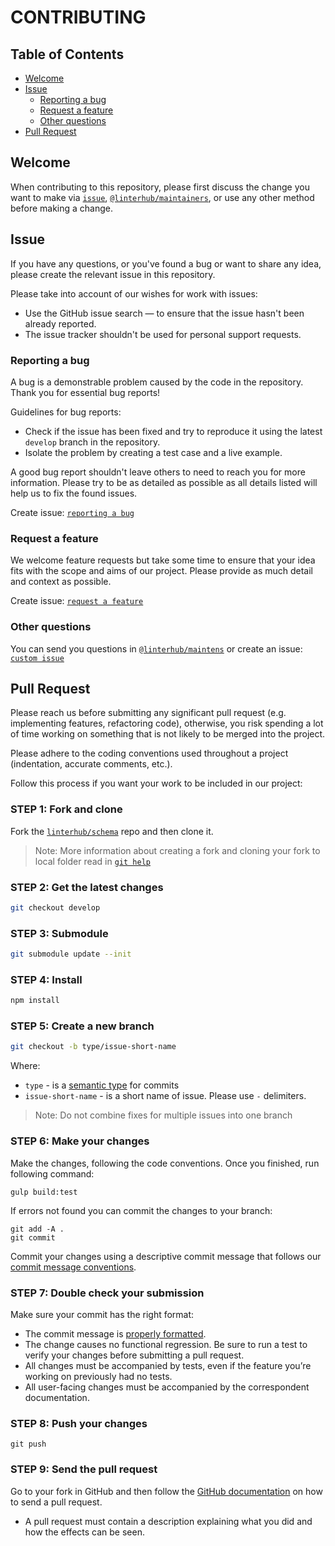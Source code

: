 # CONTRIBUTING

## Table of Contents

- [Welcome](#welcome)
- [Issue](#issue)
  - [Reporting a bug](#reporting-a-bug)
  - [Request a feature](#request-a-feature)
  - [Other questions](#other-questions)
- [Pull Request](#pull-request)

## Welcome

When contributing to this repository, please first discuss the change you
want to make via [`issue`](#issue), [`@linterhub/maintainers`][maintainers],
or use any other method before making a change.

## Issue

If you have any questions, or you've found a bug or want to share any idea,
please create the relevant issue in this repository.

Please take into account of our wishes for work with issues:

- Use the GitHub issue search — to ensure that the issue hasn't been already reported.
- The issue tracker shouldn't be used for personal support requests.

### Reporting a bug

A bug is a demonstrable problem caused by the code in the repository.
Thank you for essential bug reports!

Guidelines for bug reports:

- Check if the issue has been fixed and try to reproduce it using the latest `develop` branch in the repository.
- Isolate the problem by creating a test case and a live example.

A good bug report shouldn't leave others to need to reach you for
more information. Please try to be as detailed as possible as all details
listed will help us to fix the found issues.

Create issue: [`reporting a bug`][github-url-issue-bug-reporter]

### Request a feature

We welcome feature requests but take some time to ensure that your idea fits
with the scope and aims of our project. Please provide as much detail and
context as possible.

Create issue: [`request a feature`][github-url-issue-feature]

### Other questions

You can send you questions in [`@linterhub/maintens`][maintainers] or create
an issue: [`custom issue`][github-url-issue-custom]

## Pull Request

Please reach us before submitting any significant pull request (e.g.
implementing features, refactoring code), otherwise, you risk spending a
lot of time working on something that is not likely to be merged
into the project.

Please adhere to the coding conventions used throughout a project (indentation,
accurate comments, etc.).

Follow this process if you want your work to be included in our project:

### STEP 1: Fork and clone

Fork the [`linterhub/schema`][github-url] repo and then clone it.

> Note: More information about creating a fork and cloning your fork to local folder read in [`git help`][github-help-fork]

### STEP 2: Get the latest changes

```bash
git checkout develop
```

### STEP 3: Submodule

```bash
git submodule update --init
```

### STEP 4: Install

```bash
npm install
```

### STEP 5: Create a new branch

```bash
git checkout -b type/issue-short-name
```

Where:

- `type` - is a [semantic type](#type) for commits
- `issue-short-name` - is a short name of issue. Please use `-` delimiters.

> Note: Do not combine fixes for multiple issues into one branch

### STEP 6: Make your changes

Make the changes, following the code conventions. Once you finished,
run following command:

```bush
gulp build:test
```

If errors not found you can commit the changes to your branch:

```bush
git add -A .
git commit
```

Commit your changes using a descriptive commit message that follows
our [commit message conventions](github-url-commit-message).

### STEP 7: Double check your submission

Make sure your commit has the right format:

- The commit message is [properly formatted](github-url-commit-message).
- The change causes no functional regression. Be sure to run a test to verify your changes before submitting a pull request.
- All changes must be accompanied by tests, even if the feature you’re working on previously had no tests.
- All user-facing changes must be accompanied by the correspondent documentation.

### STEP 8: Push your changes

```bush
git push
```

### STEP 9: Send the pull request

Go to your fork in GitHub and then follow the [GitHub documentation][github-help-pull-request] on how to send a pull request.

- A pull request must contain a description explaining what you did and how the effects can be seen.

[maintainers]: https://github.com/orgs/linterhub/teams/maintainers
[github-url]: https://github.com/linterhub/schema
[github-url-issue-bug-reporter]: https://github.com/linterhub/schema/issues/new?template=Bug_report.md
[github-url-issue-feature]: https://github.com/linterhub/schema/issues/new?template=Feature_request.md
[github-url-issue-custom]: https://github.com/linterhub/schema/issues/new?template=Custom.md
[github-help-fork]: https://help.github.com/articles/fork-a-repo/#fork-an-example-repository
[github-help-pull-request]: https://help.github.com/articles/creating-a-pull-request
[github-url-commit-message]: https://github.com/linterhub/schema/blob/develop/docs/git/commit_message.md
